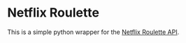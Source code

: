 # Netflix Roulette
This is a simple python wrapper for the [Netflix Roulette API](http://netflixroulette.net/api/).
